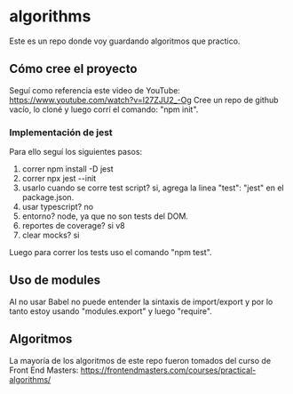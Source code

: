 # algorithms

Este es un repo donde voy guardando algoritmos que practico.

## Cómo cree el proyecto
Seguí como referencia este video de YouTube: https://www.youtube.com/watch?v=I27ZJU2_-Og
Cree un repo de github vacío, lo cloné y luego corrí el comando: "npm init".

### Implementación de jest
Para ello seguí los siguientes pasos:

1) correr npm install -D jest
2) correr npx jest --init
3) usarlo cuando se corre test script? si, agrega la linea   "test": "jest" en el package.json.
4) usar typescript? no
5) entorno? node, ya que no son tests del DOM.
6) reportes de coverage? si v8
7) clear mocks? si

Luego para correr los tests uso el comando "npm test".

## Uso de modules
Al no usar Babel no puede entender la sintaxis de import/export y por lo tanto estoy usando "modules.export" y luego "require".

## Algoritmos
La mayoría de los algoritmos de este repo fueron tomados del curso de Front End Masters: https://frontendmasters.com/courses/practical-algorithms/

